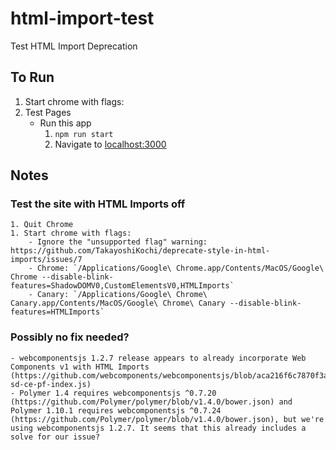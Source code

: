 # html-import-test

Test HTML Import Deprecation

## To Run

1. Start chrome with flags: 
1. Test Pages
    - Run this app
        1. `npm run start`
        1. Navigate to [localhost:3000](localhost:3000)


## Notes

### Test the site with HTML Imports off

    1. Quit Chrome
    1. Start chrome with flags: 
        - Ignore the "unsupported flag" warning: https://github.com/TakayoshiKochi/deprecate-style-in-html-imports/issues/7
        - Chrome: `/Applications/Google\ Chrome.app/Contents/MacOS/Google\ Chrome --disable-blink-features=ShadowDOMV0,CustomElementsV0,HTMLImports`
        - Canary: `/Applications/Google\ Chrome\ Canary.app/Contents/MacOS/Google\ Chrome\ Canary --disable-blink-features=HTMLImports`

### Possibly no fix needed?

    - webcomponentsjs 1.2.7 release appears to already incorporate Web Components v1 with HTML Imports (https://github.com/webcomponents/webcomponentsjs/blob/aca216f6c7870f3ac9777bde7ebb9bed692b46c5/entrypoints/webcomponents-sd-ce-pf-index.js)
    - Polymer 1.4 requires webcomponentsjs ^0.7.20 (https://github.com/Polymer/polymer/blob/v1.4.0/bower.json) and Polymer 1.10.1 requires webcomponentsjs ^0.7.24 (https://github.com/Polymer/polymer/blob/v1.4.0/bower.json), but we're using webcomponentsjs 1.2.7. It seems that this already includes a solve for our issue?